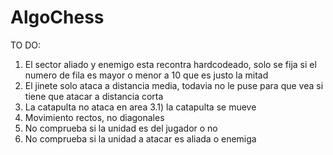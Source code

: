 # AlgoChess
TO DO:
1) El sector aliado y enemigo esta recontra hardcodeado, solo se fija si el numero de fila es mayor o menor a 10 que es justo la mitad
2) El jinete solo ataca a distancia media, todavia no le puse para que vea si tiene que atacar a distancia corta
3) La catapulta no ataca en area
  3.1) la catapulta se mueve
4) Movimiento rectos, no diagonales
5) No comprueba si la unidad es del jugador o no
6) No comprueba si la unidad a atacar es aliada o enemiga
